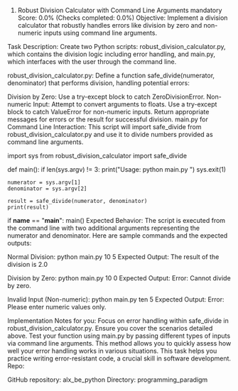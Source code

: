 1. Robust Division Calculator with Command Line Arguments
mandatory
Score: 0.0% (Checks completed: 0.0%)
Objective: Implement a division calculator that robustly handles errors like division by zero and non-numeric inputs using command line arguments.

Task Description:
Create two Python scripts: robust_division_calculator.py, which contains the division logic including error handling, and main.py, which interfaces with the user through the command line.

robust_division_calculator.py:
Define a function safe_divide(numerator, denominator) that performs division, handling potential errors:

Division by Zero: Use a try-except block to catch ZeroDivisionError.
Non-numeric Input: Attempt to convert arguments to floats. Use a try-except block to catch ValueError for non-numeric inputs.
Return appropriate messages for errors or the result for successful division.
main.py for Command Line Interaction:
This script will import safe_divide from robust_division_calculator.py and use it to divide numbers provided as command line arguments.

import sys
from robust_division_calculator import safe_divide

def main():
    if len(sys.argv) != 3:
        print("Usage: python main.py <numerator> <denominator>")
        sys.exit(1)

    numerator = sys.argv[1]
    denominator = sys.argv[2]

    result = safe_divide(numerator, denominator)
    print(result)

if __name__ == "__main__":
    main()
Expected Behavior:
The script is executed from the command line with two additional arguments representing the numerator and denominator. Here are sample commands and the expected outputs:

Normal Division:
  python main.py 10 5
Expected Output: The result of the division is 2.0

Division by Zero:
  python main.py 10 0
Expected Output: Error: Cannot divide by zero.

Invalid Input (Non-numeric):
  python main.py ten 5
Expected Output: Error: Please enter numeric values only.

Implementation Notes for you:
Focus on error handling within safe_divide in robust_division_calculator.py. Ensure you cover the scenarios detailed above.
Test your function using main.py by passing different types of inputs via command line arguments. This method allows you to quickly assess how well your error handling works in various situations.
This task helps you practice writing error-resistant code, a crucial skill in software development.
Repo:

GitHub repository: alx_be_python
Directory: programming_paradigm